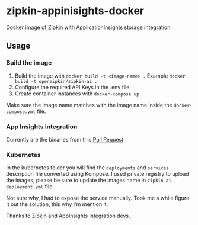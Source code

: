 # zipkin-appinisights-docker

Docker image of Zipkin with ApplicationInsights storage integration

## Usage

### Build the image

1. Build the image with `docker build -t <image-name> .` Example `docker build -t openzipkin/zipkin-ai .` 
2. Configure the required API Keys in the .env file.
3. Create container instances with `docker-compose up`

Make sure the image name matches with the image name inside the `docker-compose.yml` file.

### App Insights integration

Currently are the binaries from this [Pull Request](https://github.com/openzipkin/zipkin-azure/pull/27)

### Kubernetes

In the kubernetes folder you will find the `deployments` and `services` description file converted using Kompose.
I used private registry to upload the images, please be sure to update the images name in `zipkin-ai-deployment.yml` file.

Not sure why, I had to expose the service manually. Took me a while figure it out the solution, this why I'm mention it.

Thanks to Zipkin and AppInsights integration devs.